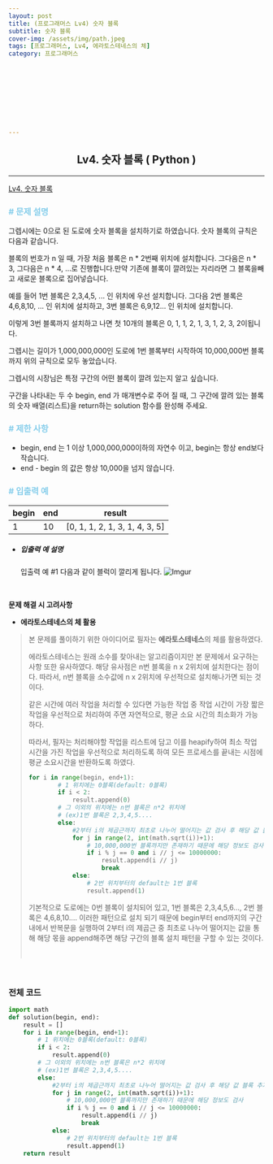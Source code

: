 ```yaml
---
layout: post
title: (프로그래머스 Lv4) 숫자 블록
subtitle: 숫자 블록
cover-img: /assets/img/path.jpeg
tags: [프로그래머스, Lv4, 에라토스테네스의 체]
category: 프로그래머스










---
```


<center>
  <h2>
    Lv4. 숫자 블록 ( Python )
  </h2>
</center>

------

[Lv4. 숫자 블록](https://programmers.co.kr/learn/courses/30/lessons/12923)

### <span style="color:skyblue"># 문제 설명</span>

그렙시에는 0으로 된 도로에 숫자 블록을 설치하기로 하였습니다. 숫자 블록의 규칙은 다음과 같습니다.

블록의 번호가 n 일 때, 가장 처음 블록은 n * 2번째 위치에 설치합니다. 그다음은 n * 3, 그다음은 n * 4, ...로 진행합니다.만약 기존에 블록이 깔려있는 자리라면 그 블록을빼고 새로운 블록으로 집어넣습니다.

예를 들어 1번 블록은 2,3,4,5, ... 인 위치에 우선 설치합니다. 그다음 2번 블록은 4,6,8,10, ... 인 위치에 설치하고, 3번 블록은 6,9,12... 인 위치에 설치합니다.

이렇게 3번 블록까지 설치하고 나면 첫 10개의 블록은 0, 1, 1, 2, 1, 3, 1, 2, 3, 2이됩니다.

그렙시는 길이가 1,000,000,000인 도로에 1번 블록부터 시작하여 10,000,000번 블록까지 위의 규칙으로 모두 놓았습니다.

그렙시의 시장님은 특정 구간의 어떤 블록이 깔려 있는지 알고 싶습니다.

구간을 나타내는 두 수 begin, end 가 매개변수로 주어 질 때, 그 구간에 깔려 있는 블록의 숫자 배열(리스트)을 return하는 solution 함수를 완성해 주세요.

### <span style="color:skyblue"># 제한 사항</span>

- begin, end 는 1 이상 1,000,000,000이하의 자연수 이고, begin는 항상 end보다 작습니다.
- end - begin 의 값은 항상 10,000을 넘지 않습니다.

### <span style="color:skyblue"># 입출력 예</span>

| begin | end  | result                         |
| ----- | ---- | ------------------------------ |
| 1     | 10   | [0, 1, 1, 2, 1, 3, 1, 4, 3, 5] |

- ##### 입출력 예 설명

  입출력 예 #1
  다음과 같이 블럭이 깔리게 됩니다.
  ![Imgur](https://i.imgur.com/OnAE846.png?1)

<br>

 **문제 해결 시 고려사항**

- **에라토스테네스의 체 활용**

>  본 문제를 풀이하기 위한 아이디어로 필자는 **에라토스테네스**의 체를 활용하였다.
>
>  에라토스테네스는 원래 소수를 찾아내는 알고리즘이지만 본 문제에서 요구하는 사항 또한 유사하였다. 해당 유사점은 n번 블록을 n x 2위치에 설치한다는 점이다. 따라서, n번 블록을 소수값에 n x 2위치에 우선적으로 설치해나가면 되는 것이다.
>
>  같은 시간에 여러 작업을 처리할 수 있다면 가능한 작업 중 작업 시간이 가장 짧은 작업을 우선적으로 처리하여 주면 자연적으로, 평균 소요 시간의 최소화가 가능하다.
>
>  따라서, 필자는 처리해야할 작업을 리스트에 담고 이를 heapify하여 최소 작업 시간을 가진 작업을 우선적으로 처리하도록 하여 모든 프로세스를 끝내는 시점에 평균 소요시간을 반환하도록 하였다.
>
>  ```python
>  for i in range(begin, end+1):
>          # 1 위치에는 0블록(default: 0블록)
>          if i < 2:
>              result.append(0)
>          # 그 이외의 위치에는 n번 블록은 n*2 위치에
>          # (ex)1번 블록은 2,3,4,5....
>          else:
>              #2부터 i의 제곱근까지 최초로 나누어 떨어지는 값 검사 후 해당 값 블록 추가
>              for j in range(2, int(math.sqrt(i))+1):
>                  # 10,000,000번 블록까지만 존재하기 때문에 해당 정보도 검사
>                  if i % j == 0 and i // j <= 10000000:
>                      result.append(i // j)
>                      break
>              else:
>                  # 2번 위치부터의 default는 1번 블록
>                  result.append(1)
>  ```
>
>  기본적으로 도로에는 0번 블록이 설치되어 있고, 1번 블록은 2,3,4,5,6..., 2번 블록은 4,6,8,10.... 이러한 패턴으로 설치 되기 때문에 begin부터 end까지의 구간 내에서 반복문을 실행하여 2부터 i의 제곱근 중 최초로 나누어 떨어지는 값을 통해 해당 몫을 append해주면 해당 구간의 블록 설치 패턴을 구할 수 있는 것이다.
>
>  <br>

<br>

### 전체 코드

```python
import math
def solution(begin, end):
    result = []
    for i in range(begin, end+1):
        # 1 위치에는 0블록(default: 0블록)
        if i < 2:
            result.append(0)
        # 그 이외의 위치에는 n번 블록은 n*2 위치에
        # (ex)1번 블록은 2,3,4,5....
        else:
            #2부터 i의 제곱근까지 최초로 나누어 떨어지는 값 검사 후 해당 값 블록 추가
            for j in range(2, int(math.sqrt(i))+1):
                # 10,000,000번 블록까지만 존재하기 때문에 해당 정보도 검사
                if i % j == 0 and i // j <= 10000000:
                    result.append(i // j)
                    break
            else:
                # 2번 위치부터의 default는 1번 블록
                result.append(1)
    return result
```

